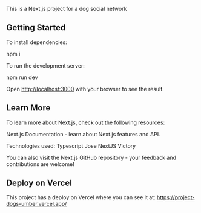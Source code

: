 This is a Next.js project for a dog social network

## Getting Started

To install dependencies:

npm i

To run the development server:

npm run dev

Open [http://localhost:3000](http://localhost:3000) with your browser to see the result.

## Learn More

To learn more about Next.js, check out the following resources:

Next.js Documentation - learn about Next.js features and API.

Technologies used:
Typescript
Jose
NextJS
Victory

You can also visit the Next.js GitHub repository - your feedback and contributions are welcome!

## Deploy on Vercel

This project has a deploy on Vercel where you can see it at: https://project-dogs-umber.vercel.app/

